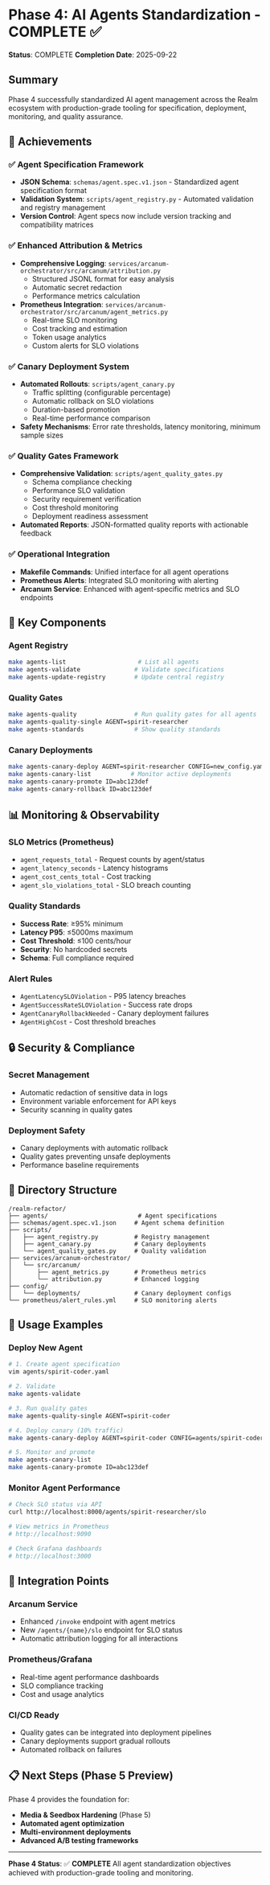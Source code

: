 # Phase 4: AI Agents Standardization - COMPLETE ✅

**Status**: COMPLETE
**Completion Date**: 2025-09-22

## Summary

Phase 4 successfully standardized AI agent management across the Realm ecosystem with production-grade tooling for specification, deployment, monitoring, and quality assurance.

## 🎯 Achievements

### ✅ Agent Specification Framework
- **JSON Schema**: `schemas/agent.spec.v1.json` - Standardized agent specification format
- **Validation System**: `scripts/agent_registry.py` - Automated validation and registry management
- **Version Control**: Agent specs now include version tracking and compatibility matrices

### ✅ Enhanced Attribution & Metrics
- **Comprehensive Logging**: `services/arcanum-orchestrator/src/arcanum/attribution.py`
  - Structured JSONL format for easy analysis
  - Automatic secret redaction
  - Performance metrics calculation
- **Prometheus Integration**: `services/arcanum-orchestrator/src/arcanum/agent_metrics.py`
  - Real-time SLO monitoring
  - Cost tracking and estimation
  - Token usage analytics
  - Custom alerts for SLO violations

### ✅ Canary Deployment System
- **Automated Rollouts**: `scripts/agent_canary.py`
  - Traffic splitting (configurable percentage)
  - Automatic rollback on SLO violations
  - Duration-based promotion
  - Real-time performance comparison
- **Safety Mechanisms**: Error rate thresholds, latency monitoring, minimum sample sizes

### ✅ Quality Gates Framework
- **Comprehensive Validation**: `scripts/agent_quality_gates.py`
  - Schema compliance checking
  - Performance SLO validation
  - Security requirement verification
  - Cost threshold monitoring
  - Deployment readiness assessment
- **Automated Reports**: JSON-formatted quality reports with actionable feedback

### ✅ Operational Integration
- **Makefile Commands**: Unified interface for all agent operations
- **Prometheus Alerts**: Integrated SLO monitoring with alerting
- **Arcanum Service**: Enhanced with agent-specific metrics and SLO endpoints

## 🔧 Key Components

### Agent Registry
```bash
make agents-list                    # List all agents
make agents-validate               # Validate specifications
make agents-update-registry        # Update central registry
```

### Quality Gates
```bash
make agents-quality                # Run quality gates for all agents
make agents-quality-single AGENT=spirit-researcher
make agents-standards              # Show quality standards
```

### Canary Deployments
```bash
make agents-canary-deploy AGENT=spirit-researcher CONFIG=new_config.yaml
make agents-canary-list           # Monitor active deployments
make agents-canary-promote ID=abc123def
make agents-canary-rollback ID=abc123def
```

## 📊 Monitoring & Observability

### SLO Metrics (Prometheus)
- `agent_requests_total` - Request counts by agent/status
- `agent_latency_seconds` - Latency histograms
- `agent_cost_cents_total` - Cost tracking
- `agent_slo_violations_total` - SLO breach counting

### Quality Standards
- **Success Rate**: ≥95% minimum
- **Latency P95**: ≤5000ms maximum
- **Cost Threshold**: ≤100 cents/hour
- **Security**: No hardcoded secrets
- **Schema**: Full compliance required

### Alert Rules
- `AgentLatencySLOViolation` - P95 latency breaches
- `AgentSuccessRateSLOViolation` - Success rate drops
- `AgentCanaryRollbackNeeded` - Canary deployment failures
- `AgentHighCost` - Cost threshold breaches

## 🔒 Security & Compliance

### Secret Management
- Automatic redaction of sensitive data in logs
- Environment variable enforcement for API keys
- Security scanning in quality gates

### Deployment Safety
- Canary deployments with automatic rollback
- Quality gates preventing unsafe deployments
- Performance baseline requirements

## 📁 Directory Structure

```
/realm-refactor/
├── agents/                         # Agent specifications
├── schemas/agent.spec.v1.json     # Agent schema definition
├── scripts/
│   ├── agent_registry.py          # Registry management
│   ├── agent_canary.py            # Canary deployments
│   └── agent_quality_gates.py     # Quality validation
├── services/arcanum-orchestrator/
│   └── src/arcanum/
│       ├── agent_metrics.py       # Prometheus metrics
│       └── attribution.py         # Enhanced logging
├── config/
│   └── deployments/               # Canary deployment configs
└── prometheus/alert_rules.yml     # SLO monitoring alerts
```

## 🚀 Usage Examples

### Deploy New Agent
```bash
# 1. Create agent specification
vim agents/spirit-coder.yaml

# 2. Validate
make agents-validate

# 3. Run quality gates
make agents-quality-single AGENT=spirit-coder

# 4. Deploy canary (10% traffic)
make agents-canary-deploy AGENT=spirit-coder CONFIG=agents/spirit-coder.yaml

# 5. Monitor and promote
make agents-canary-list
make agents-canary-promote ID=abc123def
```

### Monitor Agent Performance
```bash
# Check SLO status via API
curl http://localhost:8000/agents/spirit-researcher/slo

# View metrics in Prometheus
# http://localhost:9090

# Check Grafana dashboards
# http://localhost:3000
```

## 🔄 Integration Points

### Arcanum Service
- Enhanced `/invoke` endpoint with agent metrics
- New `/agents/{name}/slo` endpoint for SLO status
- Automatic attribution logging for all interactions

### Prometheus/Grafana
- Real-time agent performance dashboards
- SLO compliance tracking
- Cost and usage analytics

### CI/CD Ready
- Quality gates can be integrated into deployment pipelines
- Canary deployments support gradual rollouts
- Automated rollback on failures

## 📋 Next Steps (Phase 5 Preview)

Phase 4 provides the foundation for:
- **Media & Seedbox Hardening** (Phase 5)
- **Automated agent optimization**
- **Multi-environment deployments**
- **Advanced A/B testing frameworks**

---

**Phase 4 Status**: ✅ **COMPLETE**
All agent standardization objectives achieved with production-grade tooling and monitoring.